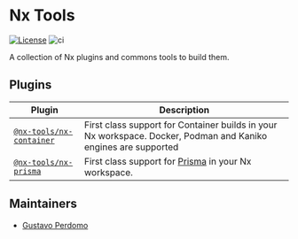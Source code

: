 # Nx Tools

[![License](https://img.shields.io/github/license/gperdomor/nx-tools)](https://github.com/gperdomor/nx-tools/blob/main/LICENSE)
![ci](https://github.com/gperdomor/nx-tools/actions/workflows/build.yml/badge.svg)

A collection of Nx plugins and commons tools to build them.

## Plugins

| Plugin                                                      | Description                                                                                                    |
| ----------------------------------------------------------- | -------------------------------------------------------------------------------------------------------------- |
| [`@nx-tools/nx-container`](packages/nx-container/README.md) | First class support for Container builds in your Nx workspace. Docker, Podman and Kaniko engines are supported |
| [`@nx-tools/nx-prisma`](packages/nx-prisma/README.md)       | First class support for [Prisma](https://prisma.io/) in your Nx workspace.                                     |

## Maintainers

- [Gustavo Perdomo](https://github.com/gperdomor)
